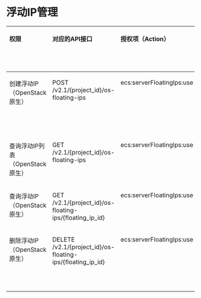 # 浮动IP管理<a name="ecs_06_0015"></a>

<a name="table597722943219"></a>
<table><thead align="left"><tr id="row20978132943210"><th class="cellrowborder" valign="top" width="10.862956033676332%" id="mcps1.1.7.1.1"><p id="p1959712364512"><a name="p1959712364512"></a><a name="p1959712364512"></a>权限</p>
</th>
<th class="cellrowborder" valign="top" width="20.767072029934518%" id="mcps1.1.7.1.2"><p id="p8402164419019"><a name="p8402164419019"></a><a name="p8402164419019"></a>对应的API接口</p>
</th>
<th class="cellrowborder" valign="top" width="22.743217960710943%" id="mcps1.1.7.1.3"><p id="p2040214445018"><a name="p2040214445018"></a><a name="p2040214445018"></a>授权项（Action）</p>
</th>
<th class="cellrowborder" valign="top" width="18.568755846585592%" id="mcps1.1.7.1.4"><p id="p22519318453"><a name="p22519318453"></a><a name="p22519318453"></a>依赖的授权项</p>
</th>
<th class="cellrowborder" valign="top" width="9.869036482694106%" id="mcps1.1.7.1.5"><p id="p84029445019"><a name="p84029445019"></a><a name="p84029445019"></a>IAM项目</p>
<p id="p12578131324712"><a name="p12578131324712"></a><a name="p12578131324712"></a>(Project)</p>
</th>
<th class="cellrowborder" valign="top" width="17.1889616463985%" id="mcps1.1.7.1.6"><p id="p1999212348459"><a name="p1999212348459"></a><a name="p1999212348459"></a>企业项目</p>
<p id="p1026502118478"><a name="p1026502118478"></a><a name="p1026502118478"></a>(Enterprise Project)</p>
</th>
</tr>
</thead>
<tbody><tr id="row13978152915327"><td class="cellrowborder" valign="top" width="10.862956033676332%" headers="mcps1.1.7.1.1 "><p id="p1928615162611"><a name="p1928615162611"></a><a name="p1928615162611"></a>创建浮动IP（OpenStack原生）</p>
</td>
<td class="cellrowborder" valign="top" width="20.767072029934518%" headers="mcps1.1.7.1.2 "><p id="p1912112154117"><a name="p1912112154117"></a><a name="p1912112154117"></a>POST /v2.1/{project_id}/os-floating-ips</p>
</td>
<td class="cellrowborder" valign="top" width="22.743217960710943%" headers="mcps1.1.7.1.3 "><p id="p2485752142218"><a name="p2485752142218"></a><a name="p2485752142218"></a>ecs:serverFloatingIps:use</p>
</td>
<td class="cellrowborder" valign="top" width="18.568755846585592%" headers="mcps1.1.7.1.4 "><p id="p177981953182215"><a name="p177981953182215"></a><a name="p177981953182215"></a>vpc:floatingIps:get</p>
<p id="p048645482213"><a name="p048645482213"></a><a name="p048645482213"></a>vpc:floatingIps:create</p>
<p id="p328817559226"><a name="p328817559226"></a><a name="p328817559226"></a>vpc:floatingIps:update</p>
<p id="p1221725652212"><a name="p1221725652212"></a><a name="p1221725652212"></a>vpc:ports:get</p>
</td>
<td class="cellrowborder" valign="top" width="9.869036482694106%" headers="mcps1.1.7.1.5 "><p id="p1178918181914"><a name="p1178918181914"></a><a name="p1178918181914"></a>√</p>
</td>
<td class="cellrowborder" valign="top" width="17.1889616463985%" headers="mcps1.1.7.1.6 "><p id="p578171820196"><a name="p578171820196"></a><a name="p578171820196"></a>×</p>
</td>
</tr>
<tr id="row89781529103215"><td class="cellrowborder" valign="top" width="10.862956033676332%" headers="mcps1.1.7.1.1 "><p id="p52861458261"><a name="p52861458261"></a><a name="p52861458261"></a>查询浮动IP列表（OpenStack原生）</p>
</td>
<td class="cellrowborder" valign="top" width="20.767072029934518%" headers="mcps1.1.7.1.2 "><p id="p75051616124113"><a name="p75051616124113"></a><a name="p75051616124113"></a>GET /v2.1/{project_id}/os-floating-ips</p>
</td>
<td class="cellrowborder" valign="top" width="22.743217960710943%" headers="mcps1.1.7.1.3 "><p id="p1092012490221"><a name="p1092012490221"></a><a name="p1092012490221"></a>ecs:serverFloatingIps:use</p>
</td>
<td class="cellrowborder" valign="top" width="18.568755846585592%" headers="mcps1.1.7.1.4 "><p id="p3935125619221"><a name="p3935125619221"></a><a name="p3935125619221"></a>vpc:floatingIps:get</p>
<p id="p859919575228"><a name="p859919575228"></a><a name="p859919575228"></a>vpc:ports:get</p>
</td>
<td class="cellrowborder" valign="top" width="9.869036482694106%" headers="mcps1.1.7.1.5 "><p id="p134071856152613"><a name="p134071856152613"></a><a name="p134071856152613"></a>√</p>
</td>
<td class="cellrowborder" valign="top" width="17.1889616463985%" headers="mcps1.1.7.1.6 "><p id="p7407356112612"><a name="p7407356112612"></a><a name="p7407356112612"></a>×</p>
</td>
</tr>
<tr id="row18978329133213"><td class="cellrowborder" valign="top" width="10.862956033676332%" headers="mcps1.1.7.1.1 "><p id="p152861656262"><a name="p152861656262"></a><a name="p152861656262"></a>查询浮动IP（OpenStack原生）</p>
</td>
<td class="cellrowborder" valign="top" width="20.767072029934518%" headers="mcps1.1.7.1.2 "><p id="p14179172084116"><a name="p14179172084116"></a><a name="p14179172084116"></a>GET /v2.1/{project_id}/os-floating-ips/{floating_ip_id}</p>
</td>
<td class="cellrowborder" valign="top" width="22.743217960710943%" headers="mcps1.1.7.1.3 "><p id="p109594472222"><a name="p109594472222"></a><a name="p109594472222"></a>ecs:serverFloatingIps:use</p>
</td>
<td class="cellrowborder" valign="top" width="18.568755846585592%" headers="mcps1.1.7.1.4 "><p id="p1472419582228"><a name="p1472419582228"></a><a name="p1472419582228"></a>vpc:floatingIps:get</p>
<p id="p12290959122210"><a name="p12290959122210"></a><a name="p12290959122210"></a>vpc:ports:get</p>
</td>
<td class="cellrowborder" valign="top" width="9.869036482694106%" headers="mcps1.1.7.1.5 "><p id="p551811571269"><a name="p551811571269"></a><a name="p551811571269"></a>√</p>
</td>
<td class="cellrowborder" valign="top" width="17.1889616463985%" headers="mcps1.1.7.1.6 "><p id="p135181357102610"><a name="p135181357102610"></a><a name="p135181357102610"></a>×</p>
</td>
</tr>
<tr id="row19781429183210"><td class="cellrowborder" valign="top" width="10.862956033676332%" headers="mcps1.1.7.1.1 "><p id="p828616582617"><a name="p828616582617"></a><a name="p828616582617"></a>删除浮动IP（OpenStack原生）</p>
</td>
<td class="cellrowborder" valign="top" width="20.767072029934518%" headers="mcps1.1.7.1.2 "><p id="p9371172418414"><a name="p9371172418414"></a><a name="p9371172418414"></a>DELETE /v2.1/{project_id}/os-floating-ips/{floating_ip_id}</p>
</td>
<td class="cellrowborder" valign="top" width="22.743217960710943%" headers="mcps1.1.7.1.3 "><p id="p1169724610222"><a name="p1169724610222"></a><a name="p1169724610222"></a>ecs:serverFloatingIps:use</p>
</td>
<td class="cellrowborder" valign="top" width="18.568755846585592%" headers="mcps1.1.7.1.4 "><p id="p176471706235"><a name="p176471706235"></a><a name="p176471706235"></a>vpc:floatingIps:get</p>
<p id="p6289141112316"><a name="p6289141112316"></a><a name="p6289141112316"></a>vpc:floatingIps:delete</p>
<p id="p8371223233"><a name="p8371223233"></a><a name="p8371223233"></a>vpc:floatingIps:update</p>
<p id="p715317312318"><a name="p715317312318"></a><a name="p715317312318"></a>vpc:ports:get</p>
</td>
<td class="cellrowborder" valign="top" width="9.869036482694106%" headers="mcps1.1.7.1.5 "><p id="p1213385962620"><a name="p1213385962620"></a><a name="p1213385962620"></a>√</p>
</td>
<td class="cellrowborder" valign="top" width="17.1889616463985%" headers="mcps1.1.7.1.6 "><p id="p18133559172612"><a name="p18133559172612"></a><a name="p18133559172612"></a>×</p>
</td>
</tr>
</tbody>
</table>


